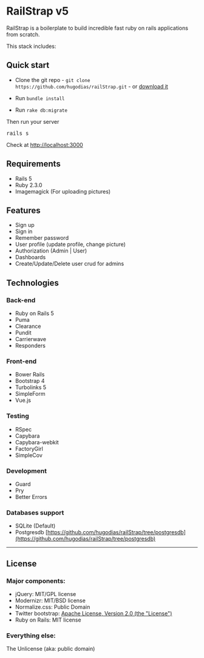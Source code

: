 # RailStrap v5

RailStrap is a boilerplate to build incredible fast ruby on rails applications from scratch.

This stack includes:

## Quick start

* Clone the git repo - `git clone https://github.com/hugodias/railStrap.git` - or [download it](https://github.com/hugodias/railStrap/zipball/master)

* Run `bundle install`
* Run `rake db:migrate`

Then run your server
<pre>
rails s
</pre>

Check at [http://localhost:3000](http://localhost:3000)

## Requirements

* Rails 5
* Ruby 2.3.0
* Imagemagick (For uploading pictures)

## Features
* Sign up
* Sign in
* Remember password
* User profile (update profile, change picture)
* Authorization (Admin | User)
* Dashboards
* Create/Update/Delete user crud for admins

## Technologies

### Back-end
* Ruby on Rails 5
* Puma
* Clearance
* Pundit
* Carrierwave
* Responders

### Front-end
* Bower Rails
* Bootstrap 4
* Turbolinks 5
* SimpleForm
* Vue.js

### Testing
* RSpec
* Capybara
* Capybara-webkit
* FactoryGirl
* SimpleCov

### Development
* Guard
* Pry
* Better Errors

### Databases support

* SQLite (Default)
* Postgresdb [https://github.com/hugodias/railStrap/tree/postgresdb](https://github.com/hugodias/railStrap/tree/postgresdb)

---

## License

### Major components:

* jQuery: MIT/GPL license
* Modernizr: MIT/BSD license
* Normalize.css: Public Domain
* Twitter bootstrap: [Apache License, Version 2.0 (the "License")](http://www.apache.org/licenses/LICENSE-2.0)
* Ruby on Rails: MIT license

### Everything else:

The Unlicense (aka: public domain)
